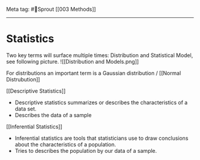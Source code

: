 Meta tag: #🌿Sprout 
[[003 Methods]]
___

# Statistics
Two key terms will surface multiple times:
Distribution and Statistical Model, see following picture.
![[Distribution and Models.png]]

For distributions an important term is a Gaussian distribution / [[Normal Distrubution]]

[[Descriptive Statistics]]
- Descriptive statistics summarizes or describes the characteristics of a data set.
- Describes the data of a sample

[[Inferential Statistics]] 
- Inferential statistics are tools that statisticians use to draw conclusions about the characteristics of a population.
- Tries to describes the population by our data of a sample.




